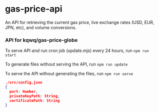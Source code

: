# gas-price-api

An API for retrieving the current gas price, live exchange rates (USD, EUR, JPN, etc), and volume conversions.

### API for kqwq/gas-price-globe

To serve API _and_ run cron job (update.mjs) every 24 hours, run
`npm run start`

To generate files without serving the API, run
`npm run update`

To serve the API without generating the files, run
`npm run serve`

```json
./src/config.json
{
  port: Number,
  privateKeyPath: String,
  certificatePath: String
}
```